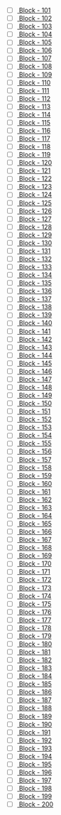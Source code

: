 - [ ] [ Block - 101](http://127.0.0.1:8111/import?url=http://api.openstreetmap.org/api/0.6/map?bbox=-73.99,40.745,-73.985,40.75) 
- [ ] [ Block - 102](http://127.0.0.1:8111/import?url=http://api.openstreetmap.org/api/0.6/map?bbox=-73.99,40.75,-73.985,40.755) 
- [ ] [ Block - 103](http://127.0.0.1:8111/import?url=http://api.openstreetmap.org/api/0.6/map?bbox=-73.99,40.755,-73.985,40.76) 
- [ ] [ Block - 104](http://127.0.0.1:8111/import?url=http://api.openstreetmap.org/api/0.6/map?bbox=-73.985,40.64,-73.98,40.645) 
- [ ] [ Block - 105](http://127.0.0.1:8111/import?url=http://api.openstreetmap.org/api/0.6/map?bbox=-73.985,40.69,-73.98,40.695) 
- [ ] [ Block - 106](http://127.0.0.1:8111/import?url=http://api.openstreetmap.org/api/0.6/map?bbox=-73.985,40.715,-73.98,40.72) 
- [ ] [ Block - 107](http://127.0.0.1:8111/import?url=http://api.openstreetmap.org/api/0.6/map?bbox=-73.985,40.735,-73.98,40.74) 
- [ ] [ Block - 108](http://127.0.0.1:8111/import?url=http://api.openstreetmap.org/api/0.6/map?bbox=-73.985,40.755,-73.98,40.76) 
- [ ] [ Block - 109](http://127.0.0.1:8111/import?url=http://api.openstreetmap.org/api/0.6/map?bbox=-73.985,40.775,-73.98,40.78) 
- [ ] [ Block - 110](http://127.0.0.1:8111/import?url=http://api.openstreetmap.org/api/0.6/map?bbox=-73.98,40.71,-73.975,40.715) 
- [ ] [ Block - 111](http://127.0.0.1:8111/import?url=http://api.openstreetmap.org/api/0.6/map?bbox=-73.98,40.715,-73.975,40.72) 
- [ ] [ Block - 112](http://127.0.0.1:8111/import?url=http://api.openstreetmap.org/api/0.6/map?bbox=-73.975,40.76,-73.97,40.765) 
- [ ] [ Block - 113](http://127.0.0.1:8111/import?url=http://api.openstreetmap.org/api/0.6/map?bbox=-73.97,40.57,-73.965,40.575) 
- [ ] [ Block - 114](http://127.0.0.1:8111/import?url=http://api.openstreetmap.org/api/0.6/map?bbox=-73.97,40.575,-73.965,40.58) 
- [ ] [ Block - 115](http://127.0.0.1:8111/import?url=http://api.openstreetmap.org/api/0.6/map?bbox=-73.97,40.67,-73.965,40.675) 
- [ ] [ Block - 116](http://127.0.0.1:8111/import?url=http://api.openstreetmap.org/api/0.6/map?bbox=-73.965,40.615,-73.96,40.62) 
- [ ] [ Block - 117](http://127.0.0.1:8111/import?url=http://api.openstreetmap.org/api/0.6/map?bbox=-73.965,40.7,-73.96,40.705) 
- [ ] [ Block - 118](http://127.0.0.1:8111/import?url=http://api.openstreetmap.org/api/0.6/map?bbox=-73.965,40.815,-73.96,40.82) 
- [ ] [ Block - 119](http://127.0.0.1:8111/import?url=http://api.openstreetmap.org/api/0.6/map?bbox=-73.96,40.575,-73.955,40.58) 
- [ ] [ Block - 120](http://127.0.0.1:8111/import?url=http://api.openstreetmap.org/api/0.6/map?bbox=-73.96,40.585,-73.955,40.59) 
- [ ] [ Block - 121](http://127.0.0.1:8111/import?url=http://api.openstreetmap.org/api/0.6/map?bbox=-73.96,40.59,-73.955,40.595) 
- [ ] [ Block - 122](http://127.0.0.1:8111/import?url=http://api.openstreetmap.org/api/0.6/map?bbox=-73.96,40.615,-73.955,40.62) 
- [ ] [ Block - 123](http://127.0.0.1:8111/import?url=http://api.openstreetmap.org/api/0.6/map?bbox=-73.96,40.7,-73.955,40.705) 
- [ ] [ Block - 124](http://127.0.0.1:8111/import?url=http://api.openstreetmap.org/api/0.6/map?bbox=-73.96,40.705,-73.955,40.71) 
- [ ] [ Block - 125](http://127.0.0.1:8111/import?url=http://api.openstreetmap.org/api/0.6/map?bbox=-73.96,40.75,-73.955,40.755) 
- [ ] [ Block - 126](http://127.0.0.1:8111/import?url=http://api.openstreetmap.org/api/0.6/map?bbox=-73.96,40.81,-73.955,40.815) 
- [ ] [ Block - 127](http://127.0.0.1:8111/import?url=http://api.openstreetmap.org/api/0.6/map?bbox=-73.96,40.815,-73.955,40.82) 
- [ ] [ Block - 128](http://127.0.0.1:8111/import?url=http://api.openstreetmap.org/api/0.6/map?bbox=-73.96,40.82,-73.955,40.825) 
- [ ] [ Block - 129](http://127.0.0.1:8111/import?url=http://api.openstreetmap.org/api/0.6/map?bbox=-73.955,40.575,-73.95,40.58) 
- [ ] [ Block - 130](http://127.0.0.1:8111/import?url=http://api.openstreetmap.org/api/0.6/map?bbox=-73.955,40.58,-73.95,40.585) 
- [ ] [ Block - 131](http://127.0.0.1:8111/import?url=http://api.openstreetmap.org/api/0.6/map?bbox=-73.955,40.61,-73.95,40.615) 
- [ ] [ Block - 132](http://127.0.0.1:8111/import?url=http://api.openstreetmap.org/api/0.6/map?bbox=-73.955,40.675,-73.95,40.68) 
- [ ] [ Block - 133](http://127.0.0.1:8111/import?url=http://api.openstreetmap.org/api/0.6/map?bbox=-73.955,40.71,-73.95,40.715) 
- [ ] [ Block - 134](http://127.0.0.1:8111/import?url=http://api.openstreetmap.org/api/0.6/map?bbox=-73.955,40.81,-73.95,40.815) 
- [ ] [ Block - 135](http://127.0.0.1:8111/import?url=http://api.openstreetmap.org/api/0.6/map?bbox=-73.95,40.595,-73.945,40.6) 
- [ ] [ Block - 136](http://127.0.0.1:8111/import?url=http://api.openstreetmap.org/api/0.6/map?bbox=-73.95,40.77,-73.945,40.775) 
- [ ] [ Block - 137](http://127.0.0.1:8111/import?url=http://api.openstreetmap.org/api/0.6/map?bbox=-73.95,40.83,-73.945,40.835) 
- [ ] [ Block - 138](http://127.0.0.1:8111/import?url=http://api.openstreetmap.org/api/0.6/map?bbox=-73.945,40.6,-73.94,40.605) 
- [ ] [ Block - 139](http://127.0.0.1:8111/import?url=http://api.openstreetmap.org/api/0.6/map?bbox=-73.945,40.625,-73.94,40.63) 
- [ ] [ Block - 140](http://127.0.0.1:8111/import?url=http://api.openstreetmap.org/api/0.6/map?bbox=-73.945,40.72,-73.94,40.725) 
- [ ] [ Block - 141](http://127.0.0.1:8111/import?url=http://api.openstreetmap.org/api/0.6/map?bbox=-73.945,40.825,-73.94,40.83) 
- [ ] [ Block - 142](http://127.0.0.1:8111/import?url=http://api.openstreetmap.org/api/0.6/map?bbox=-73.94,40.575,-73.935,40.58) 
- [ ] [ Block - 143](http://127.0.0.1:8111/import?url=http://api.openstreetmap.org/api/0.6/map?bbox=-73.94,40.74,-73.935,40.745) 
- [ ] [ Block - 144](http://127.0.0.1:8111/import?url=http://api.openstreetmap.org/api/0.6/map?bbox=-73.94,40.745,-73.935,40.75) 
- [ ] [ Block - 145](http://127.0.0.1:8111/import?url=http://api.openstreetmap.org/api/0.6/map?bbox=-73.94,40.8,-73.935,40.805) 
- [ ] [ Block - 146](http://127.0.0.1:8111/import?url=http://api.openstreetmap.org/api/0.6/map?bbox=-73.94,40.81,-73.935,40.815) 
- [ ] [ Block - 147](http://127.0.0.1:8111/import?url=http://api.openstreetmap.org/api/0.6/map?bbox=-73.94,40.84,-73.935,40.845) 
- [ ] [ Block - 148](http://127.0.0.1:8111/import?url=http://api.openstreetmap.org/api/0.6/map?bbox=-73.94,40.85,-73.935,40.855) 
- [ ] [ Block - 149](http://127.0.0.1:8111/import?url=http://api.openstreetmap.org/api/0.6/map?bbox=-73.935,40.59,-73.93,40.595) 
- [ ] [ Block - 150](http://127.0.0.1:8111/import?url=http://api.openstreetmap.org/api/0.6/map?bbox=-73.935,40.69,-73.93,40.695) 
- [ ] [ Block - 151](http://127.0.0.1:8111/import?url=http://api.openstreetmap.org/api/0.6/map?bbox=-73.935,40.735,-73.93,40.74) 
- [ ] [ Block - 152](http://127.0.0.1:8111/import?url=http://api.openstreetmap.org/api/0.6/map?bbox=-73.935,40.815,-73.93,40.82) 
- [ ] [ Block - 153](http://127.0.0.1:8111/import?url=http://api.openstreetmap.org/api/0.6/map?bbox=-73.93,40.555,-73.925,40.56) 
- [ ] [ Block - 154](http://127.0.0.1:8111/import?url=http://api.openstreetmap.org/api/0.6/map?bbox=-73.93,40.635,-73.925,40.64) 
- [ ] [ Block - 155](http://127.0.0.1:8111/import?url=http://api.openstreetmap.org/api/0.6/map?bbox=-73.93,40.67,-73.925,40.675) 
- [ ] [ Block - 156](http://127.0.0.1:8111/import?url=http://api.openstreetmap.org/api/0.6/map?bbox=-73.93,40.785,-73.925,40.79) 
- [ ] [ Block - 157](http://127.0.0.1:8111/import?url=http://api.openstreetmap.org/api/0.6/map?bbox=-73.93,40.835,-73.925,40.84) 
- [ ] [ Block - 158](http://127.0.0.1:8111/import?url=http://api.openstreetmap.org/api/0.6/map?bbox=-73.93,40.84,-73.925,40.845) 
- [ ] [ Block - 159](http://127.0.0.1:8111/import?url=http://api.openstreetmap.org/api/0.6/map?bbox=-73.93,40.855,-73.925,40.86) 
- [ ] [ Block - 160](http://127.0.0.1:8111/import?url=http://api.openstreetmap.org/api/0.6/map?bbox=-73.925,40.555,-73.92,40.56) 
- [ ] [ Block - 161](http://127.0.0.1:8111/import?url=http://api.openstreetmap.org/api/0.6/map?bbox=-73.925,40.65,-73.92,40.655) 
- [ ] [ Block - 162](http://127.0.0.1:8111/import?url=http://api.openstreetmap.org/api/0.6/map?bbox=-73.925,40.73,-73.92,40.735) 
- [ ] [ Block - 163](http://127.0.0.1:8111/import?url=http://api.openstreetmap.org/api/0.6/map?bbox=-73.925,40.735,-73.92,40.74) 
- [ ] [ Block - 164](http://127.0.0.1:8111/import?url=http://api.openstreetmap.org/api/0.6/map?bbox=-73.925,40.835,-73.92,40.84) 
- [ ] [ Block - 165](http://127.0.0.1:8111/import?url=http://api.openstreetmap.org/api/0.6/map?bbox=-73.925,40.85,-73.92,40.855) 
- [ ] [ Block - 166](http://127.0.0.1:8111/import?url=http://api.openstreetmap.org/api/0.6/map?bbox=-73.925,40.885,-73.92,40.89) 
- [ ] [ Block - 167](http://127.0.0.1:8111/import?url=http://api.openstreetmap.org/api/0.6/map?bbox=-73.92,40.56,-73.915,40.565) 
- [ ] [ Block - 168](http://127.0.0.1:8111/import?url=http://api.openstreetmap.org/api/0.6/map?bbox=-73.92,40.8,-73.915,40.805) 
- [ ] [ Block - 169](http://127.0.0.1:8111/import?url=http://api.openstreetmap.org/api/0.6/map?bbox=-73.92,40.815,-73.915,40.82) 
- [ ] [ Block - 170](http://127.0.0.1:8111/import?url=http://api.openstreetmap.org/api/0.6/map?bbox=-73.92,40.835,-73.915,40.84) 
- [ ] [ Block - 171](http://127.0.0.1:8111/import?url=http://api.openstreetmap.org/api/0.6/map?bbox=-73.92,40.85,-73.915,40.855) 
- [ ] [ Block - 172](http://127.0.0.1:8111/import?url=http://api.openstreetmap.org/api/0.6/map?bbox=-73.92,40.885,-73.915,40.89) 
- [ ] [ Block - 173](http://127.0.0.1:8111/import?url=http://api.openstreetmap.org/api/0.6/map?bbox=-73.915,40.56,-73.91,40.565) 
- [ ] [ Block - 174](http://127.0.0.1:8111/import?url=http://api.openstreetmap.org/api/0.6/map?bbox=-73.915,40.72,-73.91,40.725) 
- [ ] [ Block - 175](http://127.0.0.1:8111/import?url=http://api.openstreetmap.org/api/0.6/map?bbox=-73.915,40.725,-73.91,40.73) 
- [ ] [ Block - 176](http://127.0.0.1:8111/import?url=http://api.openstreetmap.org/api/0.6/map?bbox=-73.915,40.815,-73.91,40.82) 
- [ ] [ Block - 177](http://127.0.0.1:8111/import?url=http://api.openstreetmap.org/api/0.6/map?bbox=-73.915,40.82,-73.91,40.825) 
- [ ] [ Block - 178](http://127.0.0.1:8111/import?url=http://api.openstreetmap.org/api/0.6/map?bbox=-73.915,40.86,-73.91,40.865) 
- [ ] [ Block - 179](http://127.0.0.1:8111/import?url=http://api.openstreetmap.org/api/0.6/map?bbox=-73.915,40.865,-73.91,40.87) 
- [ ] [ Block - 180](http://127.0.0.1:8111/import?url=http://api.openstreetmap.org/api/0.6/map?bbox=-73.915,40.875,-73.91,40.88) 
- [ ] [ Block - 181](http://127.0.0.1:8111/import?url=http://api.openstreetmap.org/api/0.6/map?bbox=-73.91,40.64,-73.905,40.645) 
- [ ] [ Block - 182](http://127.0.0.1:8111/import?url=http://api.openstreetmap.org/api/0.6/map?bbox=-73.91,40.665,-73.905,40.67) 
- [ ] [ Block - 183](http://127.0.0.1:8111/import?url=http://api.openstreetmap.org/api/0.6/map?bbox=-73.91,40.68,-73.905,40.685) 
- [ ] [ Block - 184](http://127.0.0.1:8111/import?url=http://api.openstreetmap.org/api/0.6/map?bbox=-73.91,40.725,-73.905,40.73) 
- [ ] [ Block - 185](http://127.0.0.1:8111/import?url=http://api.openstreetmap.org/api/0.6/map?bbox=-73.91,40.765,-73.905,40.77) 
- [ ] [ Block - 186](http://127.0.0.1:8111/import?url=http://api.openstreetmap.org/api/0.6/map?bbox=-73.91,40.81,-73.905,40.815) 
- [ ] [ Block - 187](http://127.0.0.1:8111/import?url=http://api.openstreetmap.org/api/0.6/map?bbox=-73.91,40.845,-73.905,40.85) 
- [ ] [ Block - 188](http://127.0.0.1:8111/import?url=http://api.openstreetmap.org/api/0.6/map?bbox=-73.91,40.885,-73.905,40.89) 
- [ ] [ Block - 189](http://127.0.0.1:8111/import?url=http://api.openstreetmap.org/api/0.6/map?bbox=-73.91,40.89,-73.905,40.895) 
- [ ] [ Block - 190](http://127.0.0.1:8111/import?url=http://api.openstreetmap.org/api/0.6/map?bbox=-73.91,40.905,-73.905,40.91) 
- [ ] [ Block - 191](http://127.0.0.1:8111/import?url=http://api.openstreetmap.org/api/0.6/map?bbox=-73.91,40.91,-73.905,40.915) 
- [ ] [ Block - 192](http://127.0.0.1:8111/import?url=http://api.openstreetmap.org/api/0.6/map?bbox=-73.905,40.605,-73.9,40.61) 
- [ ] [ Block - 193](http://127.0.0.1:8111/import?url=http://api.openstreetmap.org/api/0.6/map?bbox=-73.905,40.655,-73.9,40.66) 
- [ ] [ Block - 194](http://127.0.0.1:8111/import?url=http://api.openstreetmap.org/api/0.6/map?bbox=-73.905,40.705,-73.9,40.71) 
- [ ] [ Block - 195](http://127.0.0.1:8111/import?url=http://api.openstreetmap.org/api/0.6/map?bbox=-73.905,40.71,-73.9,40.715) 
- [ ] [ Block - 196](http://127.0.0.1:8111/import?url=http://api.openstreetmap.org/api/0.6/map?bbox=-73.905,40.72,-73.9,40.725) 
- [ ] [ Block - 197](http://127.0.0.1:8111/import?url=http://api.openstreetmap.org/api/0.6/map?bbox=-73.905,40.725,-73.9,40.73) 
- [ ] [ Block - 198](http://127.0.0.1:8111/import?url=http://api.openstreetmap.org/api/0.6/map?bbox=-73.905,40.85,-73.9,40.855) 
- [ ] [ Block - 199](http://127.0.0.1:8111/import?url=http://api.openstreetmap.org/api/0.6/map?bbox=-73.905,40.895,-73.9,40.9) 
- [ ] [ Block - 200](http://127.0.0.1:8111/import?url=http://api.openstreetmap.org/api/0.6/map?bbox=-73.905,40.9,-73.9,40.905) 

